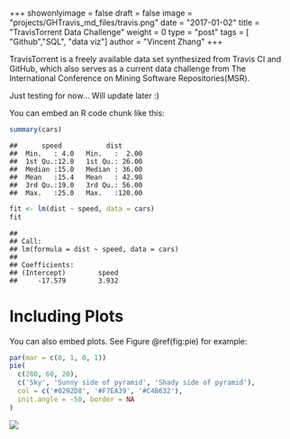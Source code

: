 +++
showonlyimage = false
draft = false
image = "projects/GHTravis_md_files/travis.png"
date = "2017-01-02"
title = "TravisTorrent Data Challenge"
weight = 0
type = "post"
tags = [
"Github","SQL",
"data viz"]
author = "Vincent Zhang"
+++

TravisTorrent is a freely available data set synthesized from Travis CI and GitHub, which also serves as a current data challenge from The International Conference on Mining Software Repositories(MSR).

<!--more-->
Just testing for now... Will update later :)

You can embed an R code chunk like this:

``` r
summary(cars)
```

    ##      speed           dist       
    ##  Min.   : 4.0   Min.   :  2.00  
    ##  1st Qu.:12.0   1st Qu.: 26.00  
    ##  Median :15.0   Median : 36.00  
    ##  Mean   :15.4   Mean   : 42.98  
    ##  3rd Qu.:19.0   3rd Qu.: 56.00  
    ##  Max.   :25.0   Max.   :120.00

``` r
fit <- lm(dist ~ speed, data = cars)
fit
```

    ## 
    ## Call:
    ## lm(formula = dist ~ speed, data = cars)
    ## 
    ## Coefficients:
    ## (Intercept)        speed  
    ##     -17.579        3.932

Including Plots
===============

You can also embed plots. See Figure @ref(fig:pie) for example:

``` r
par(mar = c(0, 1, 0, 1))
pie(
  c(280, 60, 20),
  c('Sky', 'Sunny side of pyramid', 'Shady side of pyramid'),
  col = c('#0292D8', '#F7EA39', '#C4B632'),
  init.angle = -50, border = NA
)
```

<img src="../GHTravis_md_files/figure-markdown_github/pie-1.png" class="img-responsive" style="display: block; margin: auto;" />
